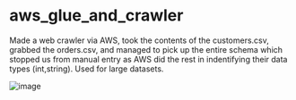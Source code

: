 # aws_glue_and_crawler

Made a web crawler via AWS, took the contents of the customers.csv, grabbed the orders.csv, and managed to pick up the entire schema which stopped us from manual entry as AWS did the rest in indentifying their data types (int,string).
Used for large datasets.

![image](https://github.com/user-attachments/assets/d2034905-8545-41d5-98ac-7d87aaa26006)
